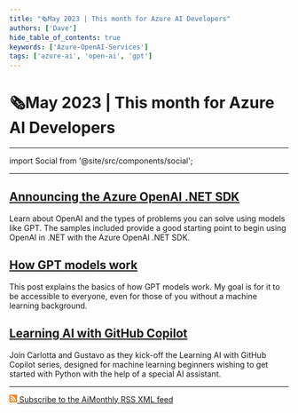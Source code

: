 ```yaml
---
title: "🗞️May 2023 | This month for Azure AI Developers"
authors: ['Dave']
hide_table_of_contents: true
keywords: ['Azure-OpenAI-Services']
tags: ['azure-ai', 'open-ai', 'gpt']
---
```


# 🗞️May 2023 | This month for Azure AI Developers

---

import Social from '@site/src/components/social';

<Social
    page_url="https://azureaidevs.github.io/hub/2023-aia/day1"
    image_url="https://raw.githubusercontent.com/AzureAiDevs/hub/main/website/static/img/2023-aia/banner-day1.png"
    title="🗞️May 2023 | This month for Azure AI Developers"
    description= "🚀🗞️May 2023 | This month for Azure AI Developers"
    hashtags="AzureOpenAI"
    hashtag=""
/>

---

## [Announcing the Azure OpenAI .NET SDK](https://devblogs.microsoft.com/dotnet/getting-started-azure-openai-dotnet?WT.mc_id=aiml-89446-dglover)

Learn about OpenAI and the types of problems you can solve using models like GPT. The samples included provide a good starting point to begin using OpenAI in .NET with the Azure OpenAI .NET SDK.

## [How GPT models work](https://bea.stollnitz.com/blog/how-gpt-works)

This post explains the basics of how GPT models work. My goal is for it to be accessible to everyone, even for those of you without a machine learning background. 

## [Learning AI with GitHub Copilot](https://www.youtube.com/watch?v=KDUlSTrl_yc&list=PLlrxD0HtieHiATMDpZkxxQL0YTTiMbcR9)

Join Carlotta and Gustavo as they kick-off the Learning AI with GitHub Copilot series, designed for machine learning beginners wishing to get started with Python with the help of a special AI assistant.

---

[![](./../../static/img/2023-aia/rss.png) Subscribe to the AiMonthly RSS XML feed](https://azureaidevs.github.io/hub/ai-update/rss.xml)